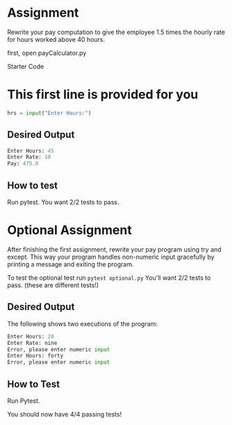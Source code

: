 # Assignment
Rewrite your pay computation to give the employee 1.5 times the hourly rate for hours worked above 40 hours.

first, open payCalculator.py

Starter Code
# This first line is provided for you

```python
hrs = input("Enter Hours:")
```

## Desired Output
```python
Enter Hours: 45
Enter Rate: 10
Pay: 475.0
```

## How to test
Run pytest. You want 2/2 tests to pass.

# Optional Assignment
After finishing the first assignment, rewrite your pay program using try and except.
This way your program handles non-numeric input gracefully by printing a message and exiting the program. 

To test the optional test run `pytest optional.py`
You'll want 2/2 tests to pass. (these are different tests!)

## Desired Output
The following shows two executions of the program:

```python
Enter Hours: 20
Enter Rate: nine
Error, please enter numeric input
Enter Hours: forty
Error, please enter numeric input
```

## How to Test
Run Pytest.

You should now have 4/4 passing tests!
